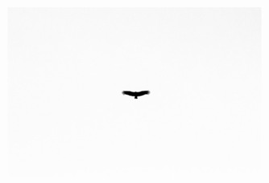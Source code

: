 ![Profile Image](https://raw.githubusercontent.com/TranquilCreator/machine-learning-portfolio/main/_includes/images/bird.jpg)
